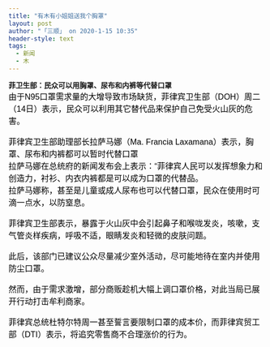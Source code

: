 ```yaml
---
title: "有木有小姐姐送我个胸罩"
layout: post
author: "「三顺」 on 2020-1-15 10:35"
header-style: text
tags:
  - 新闻
  - 木
---
```


<head></head>
<body>
 <strong>菲卫生部：民众可以用胸罩、尿布和内裤等代替口罩</strong> 
 <div align="left"> 
  <font color="#000"><font face="微软雅黑, Tahoma, Helvetica, Arial, 宋体, sans-serif"><font style="font-size:16px">由于N95口罩需求量的大增导致市场缺货，菲律宾卫生部（DOH）周二（14日）表示，民众可以利用其它替代品来保护自己免受火山灰的危害。</font></font></font> 
 </div>
 <br> 
 <div align="left"> 
  <font color="#000"><font face="微软雅黑, Tahoma, Helvetica, Arial, 宋体, sans-serif"><font style="font-size:16px">菲律宾卫生部助理部长拉萨马娜（Ma. Francia Laxamana）表示，胸罩、尿布和内裤都可以暂时代替口罩</font></font></font> 
 </div> 
 <div align="left"> 
  <font color="#000"><font face="微软雅黑, Tahoma, Helvetica, Arial, 宋体, sans-serif"><font style="font-size:16px">拉萨马娜在总统府的新闻发布会上表示：“菲律宾人民可以发挥想象力和创造力，衬衫、内衣内裤都是可以成为口罩的代替品。</font></font></font> 
 </div> 
 <div align="left"> 
  <font color="#000"><font face="微软雅黑, Tahoma, Helvetica, Arial, 宋体, sans-serif"><font style="font-size:16px">拉萨马娜称，甚至是儿童或成人尿布也可以代替口罩，民众在使用时可滴一点水，以防窒息。</font></font></font> 
 </div>
 <br> 
 <div align="left"> 
  <font color="#000"><font face="微软雅黑, Tahoma, Helvetica, Arial, 宋体, sans-serif"><font style="font-size:16px">菲律宾卫生部表示，暴露于火山灰中会引起鼻子和喉咙发炎，咳嗽，支气管炎样疾病，呼吸不适，眼睛发炎和轻微的皮肤问题。</font></font></font> 
 </div>
 <br> 
 <div align="left"> 
  <font color="#000"><font face="微软雅黑, Tahoma, Helvetica, Arial, 宋体, sans-serif"><font style="font-size:16px">此后，该部门已建议公众尽量减少室外活动，尽可能地待在室内并使用防尘口罩。</font></font></font> 
 </div>
 <br> 
 <div align="left"> 
  <font color="#000"><font face="微软雅黑, Tahoma, Helvetica, Arial, 宋体, sans-serif"><font style="font-size:16px">然而，由于需求激增，部分商贩趁机大幅上调口罩价格，对此当局已展开行动打击牟利商家。</font></font></font> 
 </div>
 <br> 
 <div align="left"> 
  <font color="#000"><font face="微软雅黑, Tahoma, Helvetica, Arial, 宋体, sans-serif"><font style="font-size:16px">菲律宾总统杜特尔特周一甚至誓言要限制口罩的成本价，而菲律宾贸工部（DTI）表示，将追究零售商不合理涨价的行为。</font></font></font> 
 </div>
 <br> 
 <br>
</body>


